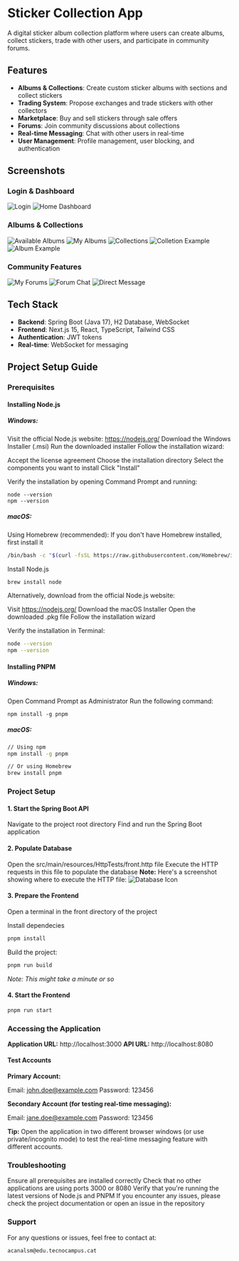 # Sticker Collection App

A digital sticker album collection platform where users can create albums, collect stickers, trade with other users, and participate in community forums.

## Features

- **Albums & Collections**: Create custom sticker albums with sections and collect stickers
- **Trading System**: Propose exchanges and trade stickers with other collectors  
- **Marketplace**: Buy and sell stickers through sale offers
- **Forums**: Join community discussions about collections
- **Real-time Messaging**: Chat with other users in real-time
- **User Management**: Profile management, user blocking, and authentication

## Screenshots

### Login & Dashboard
![Login](front/public/login.png)
![Home Dashboard](front/public/home.png)

### Albums & Collections
![Available Albums](front/public/albums.png)
![My Albums](front/public/my-albums.png)
![Collections](front/public/colletions.png)
![Colletion Example](front/public/a-collection.png)
![Album Example](front/public/album-example.png)

### Community Features
![My Forums](front/public/my-forums.png)
![Forum Chat](front/public/forum-chat.png)
![Direct Message](front/public/direct-messages.png)

## Tech Stack

- **Backend**: Spring Boot (Java 17), H2 Database, WebSocket
- **Frontend**: Next.js 15, React, TypeScript, Tailwind CSS
- **Authentication**: JWT tokens
- **Real-time**: WebSocket for messaging

## Project Setup Guide
### Prerequisites
#### Installing Node.js
##### Windows:

Visit the official Node.js website: []()https://nodejs.org/
Download the Windows Installer (.msi)
Run the downloaded installer
Follow the installation wizard:

Accept the license agreement
Choose the installation directory
Select the components you want to install
Click "Install"


Verify the installation by opening Command Prompt and running:
```
node --version
npm --version
```

##### macOS:

Using Homebrew (recommended):
If you don't have Homebrew installed, first install it
```bash
/bin/bash -c "$(curl -fsSL https://raw.githubusercontent.com/Homebrew/install/HEAD/install.sh)"
```
Install Node.js
```bash
brew install node
```
Alternatively, download from the official Node.js website:

Visit []()https://nodejs.org/
Download the macOS Installer
Open the downloaded .pkg file
Follow the installation wizard


Verify the installation in Terminal:
```bash
node --version
npm --version
```

#### Installing PNPM
##### Windows:

Open Command Prompt as Administrator
Run the following command:
```
npm install -g pnpm
```

##### macOS:
```bash
// Using npm
npm install -g pnpm

// Or using Homebrew
brew install pnpm
```
### Project Setup
#### 1. Start the Spring Boot API

Navigate to the project root directory
Find and run the Spring Boot application

#### 2. Populate Database

Open the src/main/resources/HttpTests/front.http file
Execute the HTTP requests in this file to populate the database
**Note:** Here's a screenshot showing where to execute the HTTP file:
![Database Icon](https://i.ibb.co/CbTHdzk/Captura-de-pantalla-2024-12-04-194204.png)

#### 3. Prepare the Frontend

Open a terminal in the front directory of the project

Install dependecies

````bash
pnpm install
````

Build the project:
````bash
pnpm run build
````
*Note: This might take a minute or so*

#### 4. Start the Frontend
````bash
pnpm run start
````
### Accessing the Application

**Application URL:** []()http://localhost:3000
**API URL:** []()http://localhost:8080

#### Test Accounts

**Primary Account:**

Email: john.doe@example.com
Password: 123456

**Secondary Account (for testing real-time messaging):**

Email: jane.doe@example.com
Password: 123456



**Tip:** Open the application in two different browser windows (or use private/incognito mode) to test the real-time messaging feature with different accounts.
### Troubleshooting

Ensure all prerequisites are installed correctly
Check that no other applications are using ports 3000 or 8080
Verify that you're running the latest versions of Node.js and PNPM
If you encounter any issues, please check the project documentation or open an issue in the repository

### Support
For any questions or issues, feel free to contact at:
```
acanalsm@edu.tecnocampus.cat
```

